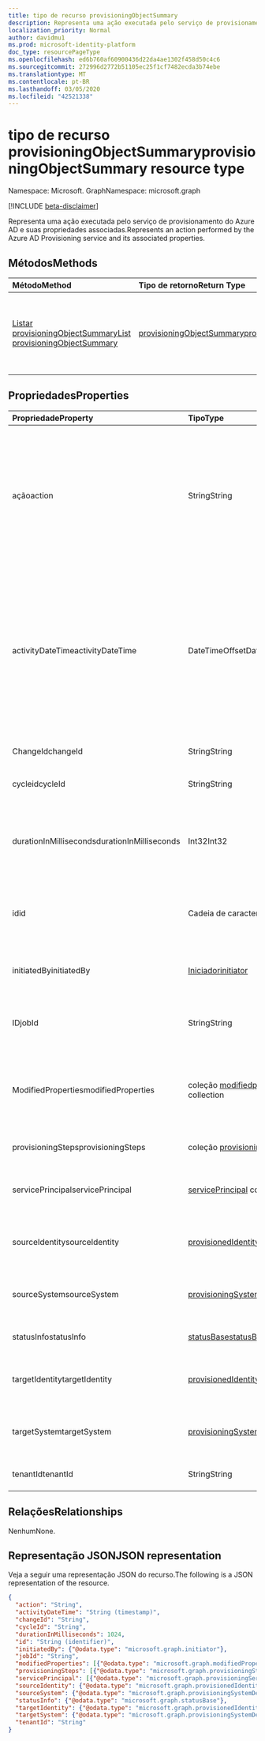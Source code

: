 ```yaml
---
title: tipo de recurso provisioningObjectSummary
description: Representa uma ação executada pelo serviço de provisionamento do Azure AD e suas propriedades associadas.
localization_priority: Normal
author: davidmu1
ms.prod: microsoft-identity-platform
doc_type: resourcePageType
ms.openlocfilehash: ed6b760af60900436d22da4ae1302f458d50c4c6
ms.sourcegitcommit: 272996d2772b51105ec25f1cf7482ecda3b74ebe
ms.translationtype: MT
ms.contentlocale: pt-BR
ms.lasthandoff: 03/05/2020
ms.locfileid: "42521338"
---
```

# <a name="provisioningobjectsummary-resource-type"></a><span data-ttu-id="4b1fa-103">tipo de recurso provisioningObjectSummary</span><span class="sxs-lookup"><span data-stu-id="4b1fa-103">provisioningObjectSummary resource type</span></span>

<span data-ttu-id="4b1fa-104">Namespace: Microsoft. Graph</span><span class="sxs-lookup"><span data-stu-id="4b1fa-104">Namespace: microsoft.graph</span></span>

[!INCLUDE [beta-disclaimer](../../includes/beta-disclaimer.md)]

<span data-ttu-id="4b1fa-105">Representa uma ação executada pelo serviço de provisionamento do Azure AD e suas propriedades associadas.</span><span class="sxs-lookup"><span data-stu-id="4b1fa-105">Represents an action performed by the Azure AD Provisioning service and its associated properties.</span></span> 

## <a name="methods"></a><span data-ttu-id="4b1fa-106">Métodos</span><span class="sxs-lookup"><span data-stu-id="4b1fa-106">Methods</span></span>

| <span data-ttu-id="4b1fa-107">Método</span><span class="sxs-lookup"><span data-stu-id="4b1fa-107">Method</span></span>       | <span data-ttu-id="4b1fa-108">Tipo de retorno</span><span class="sxs-lookup"><span data-stu-id="4b1fa-108">Return Type</span></span> | <span data-ttu-id="4b1fa-109">Descrição</span><span class="sxs-lookup"><span data-stu-id="4b1fa-109">Description</span></span> |
|:-------------|:------------|:------------|
| [<span data-ttu-id="4b1fa-110">Listar provisioningObjectSummary</span><span class="sxs-lookup"><span data-stu-id="4b1fa-110">List provisioningObjectSummary</span></span>](../api/provisioningobjectsummary-list.md) | [<span data-ttu-id="4b1fa-111">provisioningObjectSummary</span><span class="sxs-lookup"><span data-stu-id="4b1fa-111">provisioningObjectSummary</span></span>](provisioningobjectsummary.md) | <span data-ttu-id="4b1fa-112">Obtenha uma lista de todos os eventos de provisionamento que ocorreram em seu locatário.</span><span class="sxs-lookup"><span data-stu-id="4b1fa-112">Get a list of all provisioning events that occurred in your tenant.</span></span> |


## <a name="properties"></a><span data-ttu-id="4b1fa-113">Propriedades</span><span class="sxs-lookup"><span data-stu-id="4b1fa-113">Properties</span></span>

| <span data-ttu-id="4b1fa-114">Propriedade</span><span class="sxs-lookup"><span data-stu-id="4b1fa-114">Property</span></span>     | <span data-ttu-id="4b1fa-115">Tipo</span><span class="sxs-lookup"><span data-stu-id="4b1fa-115">Type</span></span>        | <span data-ttu-id="4b1fa-116">Descrição</span><span class="sxs-lookup"><span data-stu-id="4b1fa-116">Description</span></span> |
|:-------------|:------------|:------------|
|<span data-ttu-id="4b1fa-117">ação</span><span class="sxs-lookup"><span data-stu-id="4b1fa-117">action</span></span>|<span data-ttu-id="4b1fa-118">String</span><span class="sxs-lookup"><span data-stu-id="4b1fa-118">String</span></span>|<span data-ttu-id="4b1fa-119">Indica o nome da atividade ou o nome da operação (por exemplo, criar usuário, Adicionar membro ao grupo).</span><span class="sxs-lookup"><span data-stu-id="4b1fa-119">Indicates the activity name or the operation name (for example, Create user, Add member to group).</span></span> <span data-ttu-id="4b1fa-120">Para obter uma lista de atividades registradas, consulte lista de atividades do Azure AD.</span><span class="sxs-lookup"><span data-stu-id="4b1fa-120">For a list of activities logged, refer to Azure AD activity list.</span></span>|
|<span data-ttu-id="4b1fa-121">activityDateTime</span><span class="sxs-lookup"><span data-stu-id="4b1fa-121">activityDateTime</span></span>|<span data-ttu-id="4b1fa-122">DateTimeOffset</span><span class="sxs-lookup"><span data-stu-id="4b1fa-122">DateTimeOffset</span></span>|<span data-ttu-id="4b1fa-p102">O tipo Timestamp representa informações de data e hora usando o formato ISO 8601 e está sempre no horário UTC. Por exemplo, meia-noite em UTC no dia 1º de janeiro de 2014 teria esta aparência: `'2014-01-01T00:00:00Z'`</span><span class="sxs-lookup"><span data-stu-id="4b1fa-p102">The Timestamp type represents date and time information using ISO 8601 format and is always in UTC time. For example, midnight UTC on Jan 1, 2014 would look like this: `'2014-01-01T00:00:00Z'`</span></span>|
|<span data-ttu-id="4b1fa-125">ChangeId</span><span class="sxs-lookup"><span data-stu-id="4b1fa-125">changeId</span></span>|<span data-ttu-id="4b1fa-126">String</span><span class="sxs-lookup"><span data-stu-id="4b1fa-126">String</span></span>|<span data-ttu-id="4b1fa-127">ID exclusiva dessa alteração nesse ciclo.</span><span class="sxs-lookup"><span data-stu-id="4b1fa-127">Unique ID of this change in this cycle.</span></span>|
|<span data-ttu-id="4b1fa-128">cycleid</span><span class="sxs-lookup"><span data-stu-id="4b1fa-128">cycleId</span></span>|<span data-ttu-id="4b1fa-129">String</span><span class="sxs-lookup"><span data-stu-id="4b1fa-129">String</span></span>|<span data-ttu-id="4b1fa-130">ID exclusiva por iteração de trabalho.</span><span class="sxs-lookup"><span data-stu-id="4b1fa-130">Unique ID per job iteration.</span></span>|
|<span data-ttu-id="4b1fa-131">durationInMilliseconds</span><span class="sxs-lookup"><span data-stu-id="4b1fa-131">durationInMilliseconds</span></span>|<span data-ttu-id="4b1fa-132">Int32</span><span class="sxs-lookup"><span data-stu-id="4b1fa-132">Int32</span></span>|<span data-ttu-id="4b1fa-133">Indica quanto tempo esta ação de provisionamento levou para ser concluída.</span><span class="sxs-lookup"><span data-stu-id="4b1fa-133">Indicates how long this provisioning action took to finish.</span></span> <span data-ttu-id="4b1fa-134">Medido em milissegundos.</span><span class="sxs-lookup"><span data-stu-id="4b1fa-134">Measured in milliseconds.</span></span>|
|<span data-ttu-id="4b1fa-135">id</span><span class="sxs-lookup"><span data-stu-id="4b1fa-135">id</span></span>|<span data-ttu-id="4b1fa-136">Cadeia de caracteres</span><span class="sxs-lookup"><span data-stu-id="4b1fa-136">String</span></span>| <span data-ttu-id="4b1fa-137">Indica que a ID exclusiva para a atividade.</span><span class="sxs-lookup"><span data-stu-id="4b1fa-137">Indicates the unique ID for the activity.</span></span> <span data-ttu-id="4b1fa-138">Este é um GUID somente leitura.</span><span class="sxs-lookup"><span data-stu-id="4b1fa-138">This is a read-only GUID.</span></span>|
|<span data-ttu-id="4b1fa-139">initiatedBy</span><span class="sxs-lookup"><span data-stu-id="4b1fa-139">initiatedBy</span></span>|[<span data-ttu-id="4b1fa-140">Iniciador</span><span class="sxs-lookup"><span data-stu-id="4b1fa-140">initiator</span></span>](initiator.md)|<span data-ttu-id="4b1fa-141">Detalhes sobre quem iniciou este provisionamento.</span><span class="sxs-lookup"><span data-stu-id="4b1fa-141">Details of who initiated this provisioning.</span></span>|
|<span data-ttu-id="4b1fa-142">ID</span><span class="sxs-lookup"><span data-stu-id="4b1fa-142">jobId</span></span>|<span data-ttu-id="4b1fa-143">String</span><span class="sxs-lookup"><span data-stu-id="4b1fa-143">String</span></span>|<span data-ttu-id="4b1fa-144">A identificação exclusiva de todo o trabalho de provisionamento.</span><span class="sxs-lookup"><span data-stu-id="4b1fa-144">The unique ID for the whole provisioning job.</span></span>|
|<span data-ttu-id="4b1fa-145">ModifiedProperties</span><span class="sxs-lookup"><span data-stu-id="4b1fa-145">modifiedProperties</span></span>|<span data-ttu-id="4b1fa-146">coleção [modifiedproperty](modifiedproperty.md)</span><span class="sxs-lookup"><span data-stu-id="4b1fa-146">[modifiedProperty](modifiedproperty.md) collection</span></span>|<span data-ttu-id="4b1fa-147">Os detalhes de cada propriedade que foi modificada nesta ação de provisionamento neste objeto.</span><span class="sxs-lookup"><span data-stu-id="4b1fa-147">Details of each property that was modified in this provisioning action on this object.</span></span>|
|<span data-ttu-id="4b1fa-148">provisioningSteps</span><span class="sxs-lookup"><span data-stu-id="4b1fa-148">provisioningSteps</span></span>|<span data-ttu-id="4b1fa-149">coleção [provisioningStep](provisioningstep.md)</span><span class="sxs-lookup"><span data-stu-id="4b1fa-149">[provisioningStep](provisioningstep.md) collection</span></span>|<span data-ttu-id="4b1fa-150">Detalhes de cada etapa no provisionamento.</span><span class="sxs-lookup"><span data-stu-id="4b1fa-150">Details of each step in provisioning.</span></span>|
|<span data-ttu-id="4b1fa-151">servicePrincipal</span><span class="sxs-lookup"><span data-stu-id="4b1fa-151">servicePrincipal</span></span>|<span data-ttu-id="4b1fa-152">[servicePrincipal](serviceprincipal.md) collection</span><span class="sxs-lookup"><span data-stu-id="4b1fa-152">[servicePrincipal](serviceprincipal.md) collection</span></span>|<span data-ttu-id="4b1fa-153">Representa a entidade de serviço usada para provisionamento.</span><span class="sxs-lookup"><span data-stu-id="4b1fa-153">Represents the service principal used for provisioning.</span></span>|
|<span data-ttu-id="4b1fa-154">sourceIdentity</span><span class="sxs-lookup"><span data-stu-id="4b1fa-154">sourceIdentity</span></span>|[<span data-ttu-id="4b1fa-155">provisionedIdentity</span><span class="sxs-lookup"><span data-stu-id="4b1fa-155">provisionedIdentity</span></span>](provisionedidentity.md)|<span data-ttu-id="4b1fa-156">Detalhes do objeto de origem que está sendo provisionado.</span><span class="sxs-lookup"><span data-stu-id="4b1fa-156">Details of source object being provisioned.</span></span>|
|<span data-ttu-id="4b1fa-157">sourceSystem</span><span class="sxs-lookup"><span data-stu-id="4b1fa-157">sourceSystem</span></span>|[<span data-ttu-id="4b1fa-158">provisioningSystemDetails</span><span class="sxs-lookup"><span data-stu-id="4b1fa-158">provisioningSystemDetails</span></span>](provisioningsystemdetails.md)|<span data-ttu-id="4b1fa-159">Detalhes do sistema de origem do objeto que está sendo provisionado.</span><span class="sxs-lookup"><span data-stu-id="4b1fa-159">Details of source system of the object being provisioned.</span></span>|
|<span data-ttu-id="4b1fa-160">statusInfo</span><span class="sxs-lookup"><span data-stu-id="4b1fa-160">statusInfo</span></span>|[<span data-ttu-id="4b1fa-161">statusBase</span><span class="sxs-lookup"><span data-stu-id="4b1fa-161">statusBase</span></span>](statusbase.md)|<span data-ttu-id="4b1fa-162">Detalhes do status de provisionamento.</span><span class="sxs-lookup"><span data-stu-id="4b1fa-162">Details of provisioning status.</span></span>|
|<span data-ttu-id="4b1fa-163">targetIdentity</span><span class="sxs-lookup"><span data-stu-id="4b1fa-163">targetIdentity</span></span>|[<span data-ttu-id="4b1fa-164">provisionedIdentity</span><span class="sxs-lookup"><span data-stu-id="4b1fa-164">provisionedIdentity</span></span>](provisionedidentity.md)|<span data-ttu-id="4b1fa-165">Detalhes do objeto de destino que está sendo provisionado.</span><span class="sxs-lookup"><span data-stu-id="4b1fa-165">Details of target object being provisioned.</span></span>|
|<span data-ttu-id="4b1fa-166">targetSystem</span><span class="sxs-lookup"><span data-stu-id="4b1fa-166">targetSystem</span></span>|[<span data-ttu-id="4b1fa-167">provisioningSystemDetails</span><span class="sxs-lookup"><span data-stu-id="4b1fa-167">provisioningSystemDetails</span></span>](provisioningsystemdetails.md)|<span data-ttu-id="4b1fa-168">Detalhes do sistema de destino do objeto que está sendo provisionado.</span><span class="sxs-lookup"><span data-stu-id="4b1fa-168">Details of target system of the object being provisioned.</span></span>|
|<span data-ttu-id="4b1fa-169">tenantId</span><span class="sxs-lookup"><span data-stu-id="4b1fa-169">tenantId</span></span>|<span data-ttu-id="4b1fa-170">String</span><span class="sxs-lookup"><span data-stu-id="4b1fa-170">String</span></span>|<span data-ttu-id="4b1fa-171">ID exclusiva do locatário do Azure AD.</span><span class="sxs-lookup"><span data-stu-id="4b1fa-171">Unique Azure AD tenant ID.</span></span>|

## <a name="relationships"></a><span data-ttu-id="4b1fa-172">Relações</span><span class="sxs-lookup"><span data-stu-id="4b1fa-172">Relationships</span></span>

<span data-ttu-id="4b1fa-173">Nenhum</span><span class="sxs-lookup"><span data-stu-id="4b1fa-173">None.</span></span>

## <a name="json-representation"></a><span data-ttu-id="4b1fa-174">Representação JSON</span><span class="sxs-lookup"><span data-stu-id="4b1fa-174">JSON representation</span></span>

<span data-ttu-id="4b1fa-175">Veja a seguir uma representação JSON do recurso.</span><span class="sxs-lookup"><span data-stu-id="4b1fa-175">The following is a JSON representation of the resource.</span></span>

<!-- {
  "blockType": "resource",
  "optionalProperties": [

  ],
  "@odata.type": "microsoft.graph.provisioningObjectSummary",
  "baseType": "",
  "keyProperty": "id"
}-->

```json
{
  "action": "String",
  "activityDateTime": "String (timestamp)",
  "changeId": "String",
  "cycleId": "String",
  "durationInMilliseconds": 1024,
  "id": "String (identifier)",
  "initiatedBy": {"@odata.type": "microsoft.graph.initiator"},
  "jobId": "String",
  "modifiedProperties": [{"@odata.type": "microsoft.graph.modifiedProperty"}],
  "provisioningSteps": [{"@odata.type": "microsoft.graph.provisioningStep"}],
  "servicePrincipal": [{"@odata.type": "microsoft.graph.provisioningServicePrincipal"}],
  "sourceIdentity": {"@odata.type": "microsoft.graph.provisionedIdentity"},
  "sourceSystem": {"@odata.type": "microsoft.graph.provisioningSystemDetails"},
  "statusInfo": {"@odata.type": "microsoft.graph.statusBase"},
  "targetIdentity": {"@odata.type": "microsoft.graph.provisionedIdentity"},
  "targetSystem": {"@odata.type": "microsoft.graph.provisioningSystemDetails"},
  "tenantId": "String"
}
```

<!-- uuid: 16cd6b66-4b1a-43a1-adaf-3a886856ed98
2019-02-04 14:57:30 UTC -->
<!-- {
  "type": "#page.annotation",
  "description": "provisioningObjectSummary resource",
  "keywords": "",
  "section": "documentation",
  "tocPath": ""
}-->
